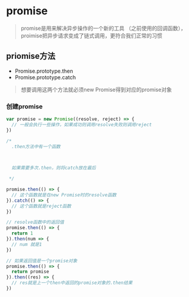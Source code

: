 # promise

> promise是用来解决异步操作的一个新的工具 （之前使用的回调函数），proimise把异步请求变成了链式调用，更符合我们正常的习惯

## priomise方法

* Promise.prototype.then
* Promise.prototype.catch

> 想要调用这两个方法就必须new Promise得到对应的promise对象

### 创建promise

```javascript
var promise = new Promise((resolve, reject) => {
  // 一般会执行一些操作，如果成功则调用resolve失败则调用reject
})

```


```javascript
/* 
  .then方法中有一个函数

  

  如果需要多次.then，则将catch放在最后

 */

promise.then(() => {
  // 这个函数就是在new Promise时的resolve函数
}).catch(() => {
  // 这个函数就是reject函数
})

// resolve函数中的返回值
promise.then(() => {
  return 1
}).then(num => {
  // num 就是1
})

// 如果返回值是一个promise对象
promise.then(() => {
  return promise
}).then((res) => {
  // res就是上一个then中返回的promise对象的.then结果
})
```